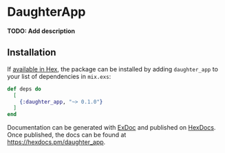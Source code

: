 # DaughterApp

**TODO: Add description**

## Installation

If [available in Hex](https://hex.pm/docs/publish), the package can be installed
by adding `daughter_app` to your list of dependencies in `mix.exs`:

```elixir
def deps do
  [
    {:daughter_app, "~> 0.1.0"}
  ]
end
```

Documentation can be generated with [ExDoc](https://github.com/elixir-lang/ex_doc)
and published on [HexDocs](https://hexdocs.pm). Once published, the docs can
be found at <https://hexdocs.pm/daughter_app>.

